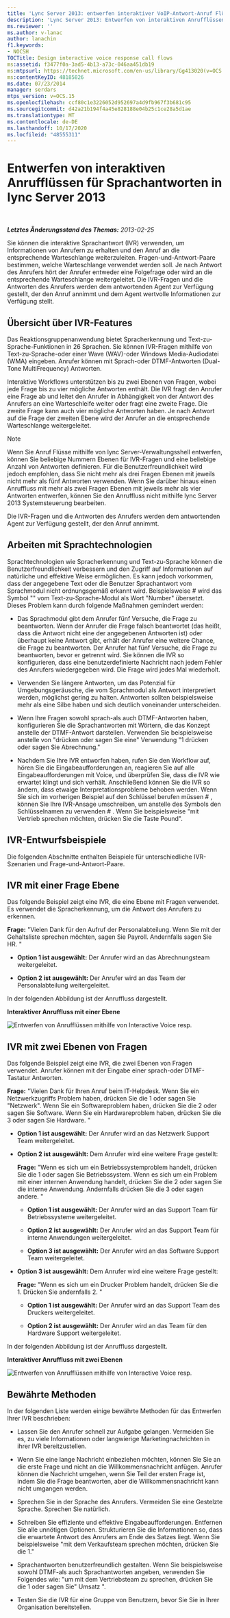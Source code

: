 ```yaml
---
title: 'Lync Server 2013: entwerfen interaktiver VoIP-Antwort-Anruf Flüsse'
description: 'Lync Server 2013: Entwerfen von interaktiven Anrufflüssen für Sprachantworten.'
ms.reviewer: ''
ms.author: v-lanac
author: lanachin
f1.keywords:
- NOCSH
TOCTitle: Design interactive voice response call flows
ms:assetid: f3477f0a-3ad5-4b13-a73c-046aa451db19
ms:mtpsurl: https://technet.microsoft.com/en-us/library/Gg413020(v=OCS.15)
ms:contentKeyID: 48185826
ms.date: 07/23/2014
manager: serdars
mtps_version: v=OCS.15
ms.openlocfilehash: ccf80c1e3226052d952697a4d9fb967f3b681c95
ms.sourcegitcommit: d42a21b194f4a45e828188e04b25c1ce28a5d1ae
ms.translationtype: MT
ms.contentlocale: de-DE
ms.lasthandoff: 10/17/2020
ms.locfileid: "48555311"
---
```

# <a name="design-interactive-voice-response-call-flows-in-lync-server-2013"></a>Entwerfen von interaktiven Anrufflüssen für Sprachantworten in lync Server 2013

<div data-xmlns="http://www.w3.org/1999/xhtml">

<div class="topic" data-xmlns="http://www.w3.org/1999/xhtml" data-msxsl="urn:schemas-microsoft-com:xslt" data-cs="https://msdn.microsoft.com/">

<div data-asp="https://msdn2.microsoft.com/asp">



</div>

<div id="mainSection">

<div id="mainBody">

<span> </span>

_**Letztes Änderungsstand des Themas:** 2013-02-25_

Sie können die interaktive Sprachantwort (IVR) verwenden, um Informationen von Anrufern zu erhalten und den Anruf an die entsprechende Warteschlange weiterzuleiten. Fragen-und-Antwort-Paare bestimmen, welche Warteschlange verwendet werden soll. Je nach Antwort des Anrufers hört der Anrufer entweder eine Folgefrage oder wird an die entsprechende Warteschlange weitergeleitet. Die IVR-Fragen und die Antworten des Anrufers werden dem antwortenden Agent zur Verfügung gestellt, der den Anruf annimmt und dem Agent wertvolle Informationen zur Verfügung stellt.

<div>

## <a name="overview-of-ivr-features"></a>Übersicht über IVR-Features

Das Reaktionsgruppenanwendung bietet Spracherkennung und Text-zu-Sprache-Funktionen in 26 Sprachen. Sie können IVR-Fragen mithilfe von Text-zu-Sprache-oder einer Wave (WAV)-oder Windows Media-Audiodatei (WMA) eingeben. Anrufer können mit Sprach-oder DTMF-Antworten (Dual-Tone MultiFrequency) Antworten.

Interaktive Workflows unterstützen bis zu zwei Ebenen von Fragen, wobei jede Frage bis zu vier mögliche Antworten enthält. Die IVR fragt den Anrufer eine Frage ab und leitet den Anrufer in Abhängigkeit von der Antwort des Anrufers an eine Warteschleife weiter oder fragt eine zweite Frage. Die zweite Frage kann auch vier mögliche Antworten haben. Je nach Antwort auf die Frage der zweiten Ebene wird der Anrufer an die entsprechende Warteschlange weitergeleitet.

<div>


> [!NOTE]  
> Wenn Sie Anruf Flüsse mithilfe von lync Server-Verwaltungsshell entwerfen, können Sie beliebige Nummern Ebenen für IVR-Fragen und eine beliebige Anzahl von Antworten definieren. Für die Benutzerfreundlichkeit wird jedoch empfohlen, dass Sie nicht mehr als drei Fragen Ebenen mit jeweils nicht mehr als fünf Antworten verwenden. Wenn Sie darüber hinaus einen Anruffluss mit mehr als zwei Fragen Ebenen mit jeweils mehr als vier Antworten entwerfen, können Sie den Anruffluss nicht mithilfe lync Server 2013 Systemsteuerung bearbeiten.



</div>

Die IVR-Fragen und die Antworten des Anrufers werden dem antwortenden Agent zur Verfügung gestellt, der den Anruf annimmt.

</div>

<div>

## <a name="working-with-speech-technologies"></a>Arbeiten mit Sprachtechnologien

Sprachtechnologien wie Spracherkennung und Text-zu-Sprache können die Benutzerfreundlichkeit verbessern und den Zugriff auf Informationen auf natürliche und effektive Weise ermöglichen. Es kann jedoch vorkommen, dass der angegebene Text oder die Benutzer Sprachantwort vom Sprachmodul nicht ordnungsgemäß erkannt wird. Beispielsweise \# wird das Symbol "" vom Text-zu-Sprache-Modul als Wort "Number" übersetzt. Dieses Problem kann durch folgende Maßnahmen gemindert werden:

  - Das Sprachmodul gibt dem Anrufer fünf Versuche, die Frage zu beantworten. Wenn der Anrufer die Frage falsch beantwortet (das heißt, dass die Antwort nicht eine der angegebenen Antworten ist) oder überhaupt keine Antwort gibt, erhält der Anrufer eine weitere Chance, die Frage zu beantworten. Der Anrufer hat fünf Versuche, die Frage zu beantworten, bevor er getrennt wird. Sie können die IVR so konfigurieren, dass eine benutzerdefinierte Nachricht nach jedem Fehler des Anrufers wiedergegeben wird. Die Frage wird jedes Mal wiederholt.

  - Verwenden Sie längere Antworten, um das Potenzial für Umgebungsgeräusche, die vom Sprachmodul als Antwort interpretiert werden, möglichst gering zu halten. Antworten sollten beispielsweise mehr als eine Silbe haben und sich deutlich voneinander unterscheiden.

  - Wenn Ihre Fragen sowohl sprach-als auch DTMF-Antworten haben, konfigurieren Sie die Sprachantworten mit Wörtern, die das Konzept anstelle der DTMF-Antwort darstellen. Verwenden Sie beispielsweise anstelle von "drücken oder sagen Sie eine" Verwendung "1 drücken oder sagen Sie Abrechnung."

  - Nachdem Sie Ihre IVR entworfen haben, rufen Sie den Workflow auf, hören Sie die Eingabeaufforderungen an, reagieren Sie auf alle Eingabeaufforderungen mit Voice, und überprüfen Sie, dass die IVR wie erwartet klingt und sich verhält. Anschließend können Sie die IVR so ändern, dass etwaige Interpretationsprobleme behoben werden. Wenn Sie sich im vorherigen Beispiel auf den Schlüssel berufen müssen \# , können Sie Ihre IVR-Ansage umschreiben, um anstelle des Symbols den Schlüsselnamen zu verwenden \# . Wenn Sie beispielsweise "mit Vertrieb sprechen möchten, drücken Sie die Taste Pound".

</div>

<div>

## <a name="ivr-design-examples"></a>IVR-Entwurfsbeispiele

Die folgenden Abschnitte enthalten Beispiele für unterschiedliche IVR-Szenarien und Frage-und-Antwort-Paare.

<div>

## <a name="ivr-with-one-level-of-questions"></a>IVR mit einer Frage Ebene

Das folgende Beispiel zeigt eine IVR, die eine Ebene mit Fragen verwendet. Es verwendet die Spracherkennung, um die Antwort des Anrufers zu erkennen.

**Frage:** "Vielen Dank für den Aufruf der Personalabteilung. Wenn Sie mit der Gehaltsliste sprechen möchten, sagen Sie Payroll. Andernfalls sagen Sie HR. "

  - **Option 1 ist ausgewählt:** Der Anrufer wird an das Abrechnungsteam weitergeleitet.

  - **Option 2 ist ausgewählt:** Der Anrufer wird an das Team der Personalabteilung weitergeleitet.

In der folgenden Abbildung ist der Anruffluss dargestellt.

**Interaktiver Anruffluss mit einer Ebene**

![Entwerfen von Anrufflüssen mithilfe von Interactive Voice resp.](images/Gg413020.4820a9f7-b5b0-4831-b972-baae0c015ec1(OCS.15).jpg "Entwerfen von Anrufflüssen mithilfe von Interactive Voice resp.")

</div>

<div>

## <a name="ivr-with-two-levels-of-questions"></a>IVR mit zwei Ebenen von Fragen

Das folgende Beispiel zeigt eine IVR, die zwei Ebenen von Fragen verwendet. Anrufer können mit der Eingabe einer sprach-oder DTMF-Tastatur Antworten.

**Frage:** "Vielen Dank für Ihren Anruf beim IT-Helpdesk. Wenn Sie ein Netzwerkzugriffs Problem haben, drücken Sie die 1 oder sagen Sie "Netzwerk". Wenn Sie ein Softwareproblem haben, drücken Sie die 2 oder sagen Sie Software. Wenn Sie ein Hardwareproblem haben, drücken Sie die 3 oder sagen Sie Hardware. "

  - **Option 1 ist ausgewählt:** Der Anrufer wird an das Netzwerk Support Team weitergeleitet.

  - **Option 2 ist ausgewählt:** Dem Anrufer wird eine weitere Frage gestellt:
    
    **Frage:** "Wenn es sich um ein Betriebssystemproblem handelt, drücken Sie die 1 oder sagen Sie Betriebssystem. Wenn es sich um ein Problem mit einer internen Anwendung handelt, drücken Sie die 2 oder sagen Sie die interne Anwendung. Andernfalls drücken Sie die 3 oder sagen andere. "
    
      - **Option 1 ist ausgewählt:** Der Anrufer wird an das Support Team für Betriebssysteme weitergeleitet.
    
      - **Option 2 ist ausgewählt:** Der Anrufer wird an das Support Team für interne Anwendungen weitergeleitet.
    
      - **Option 3 ist ausgewählt:** Der Anrufer wird an das Software Support Team weitergeleitet.

  - **Option 3 ist ausgewählt:** Dem Anrufer wird eine weitere Frage gestellt:
    
    **Frage:** "Wenn es sich um ein Drucker Problem handelt, drücken Sie die 1. Drücken Sie andernfalls 2. "
    
      - **Option 1 ist ausgewählt:** Der Anrufer wird an das Support Team des Druckers weitergeleitet.
    
      - **Option 2 ist ausgewählt:** Der Anrufer wird an das Team für den Hardware Support weitergeleitet.

In der folgenden Abbildung ist der Anruffluss dargestellt.

**Interaktiver Anruffluss mit zwei Ebenen**

![Entwerfen von Anrufflüssen mithilfe von Interactive Voice resp.](images/Gg413020.a5b62083-312d-4419-898b-d1a225a5379f(OCS.15).jpg "Entwerfen von Anrufflüssen mithilfe von Interactive Voice resp.")

</div>

</div>

<div>

## <a name="best-practices"></a>Bewährte Methoden

In der folgenden Liste werden einige bewährte Methoden für das Entwerfen Ihrer IVR beschrieben:

  - Lassen Sie den Anrufer schnell zur Aufgabe gelangen. Vermeiden Sie es, zu viele Informationen oder langwierige Marketingnachrichten in ihrer IVR bereitzustellen.

  - Wenn Sie eine lange Nachricht einbeziehen möchten, können Sie Sie an die erste Frage und nicht an die Willkommensnachricht anfügen. Anrufer können die Nachricht umgehen, wenn Sie Teil der ersten Frage ist, indem Sie die Frage beantworten, aber die Willkommensnachricht kann nicht umgangen werden.

  - Sprechen Sie in der Sprache des Anrufers. Vermeiden Sie eine Gestelzte Sprache. Sprechen Sie natürlich.

  - Schreiben Sie effiziente und effektive Eingabeaufforderungen. Entfernen Sie alle unnötigen Optionen. Strukturieren Sie die Informationen so, dass die erwartete Antwort des Anrufers am Ende des Satzes liegt. Wenn Sie beispielsweise "mit dem Verkaufsteam sprechen möchten, drücken Sie die 1."

  - Sprachantworten benutzerfreundlich gestalten. Wenn Sie beispielsweise sowohl DTMF-als auch Sprachantworten angeben, verwenden Sie Folgendes wie: "um mit dem Vertriebsteam zu sprechen, drücken Sie die 1 oder sagen Sie" Umsatz ".

  - Testen Sie die IVR für eine Gruppe von Benutzern, bevor Sie Sie in Ihrer Organisation bereitstellen.

</div>

</div>

<span> </span>

</div>

</div>

</div>

